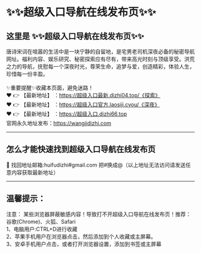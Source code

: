 # :sparkles::sparkles:超级入口导航在线发布页:sparkles::sparkles:
## 这里是 **:sparkles::sparkles:超级入口导航在线发布页:sparkles::sparkles:**<br>
唐诗宋词在喧嚣的生活中是一块宁静的自留地，是宅男老司机深夜必备的秘密导航网址。福利内容、娱乐研究、秘密探索应有尽有，带来高光时刻与顶级享受。洪荒之力的导航，抚慰每一个深夜时光，尊荣生命，追梦与爱，创造精彩，体验人生，珍惜每一份丰盈。<br><br>
✨重要提醒✨收藏本页面，避免迷路！<br>
❤️ 👉 【最新地址】 ：https://超级入口最新.dizhi04.top/《探索》<br>
❤️ 👉 【最新地址】 ：https://超级入口官方.laosiji.cyou/《深夜》<br>
❤️ 👉 【最新地址】 ：https://超级入口.dizhi66.top<br>
官网永久地址发布：https://wangjidizhi.com<br>

---
## **怎么才能快速找到超级入口导航在线发布页**<br>

📧 找回地址邮箱:huifudizhi#gmail.com 把#换成@（以上地址无法访问请发送任意内容获取最新地址）<br>

---
## 温馨提示：
注意： 某些浏览器屏蔽敏感内容！导致打不开超级入口导航在线发布页！推荐：谷歌(Chrome)、火狐、Safari<br>
1、电脑用户:CTRL+D进行收藏<br>
2、苹果手机用户在浏览器点击，然后添加到个人收藏或主屏幕。<br>
3、安卓手机用户点击，或者打开浏览器设置，添加到书签或主屏幕
